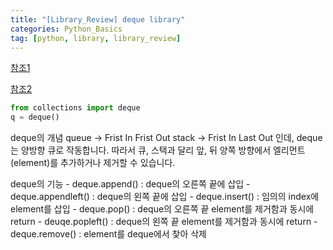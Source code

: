 ```yaml
---
title: "[Library_Review] deque library" 
categories: Python_Basics
tag: [python, library, library_review]
---
```


[참조1](https://chaewonkong.github.io/posts/python-deque.html)

[참조2](https://velog.io/@dltmdrl1244/%ED%8C%8C%EC%9D%B4%EC%8D%AC-%EB%9D%BC%EC%9D%B4%EB%B8%8C%EB%9F%AC%EB%A6%AC-deque)

```python 
from collections import deque 
q = deque()
```

deque의 개념 
    queue -> Frist In Frist Out 
    stack -> Frist In Last Out 
    인데, 
    deque는 양방향 큐로 작동합니다. 
    따라서 큐, 스택과 달리 앞, 뒤 양쪽 방향에서 엘리먼트(element)를 추가하거나 제거할 수 있습니다. 

deque의 기능 
    - deque.append() : deque의 오른쪽 끝에 삽입
    - deque.appendleft() : deque의 왼쪽 끝에 삽입 
    - deque.insert() : 임의의 index에 element를 삽입
    - deque.pop() : deque의 오른쪽 끝 element를 제거함과 동시에 return
    - deuqe.popleft() : deque의 왼쪽 끝 element를 제거함과 동시에 return 
    - deque.remove() : element를 deque에서 찾아 삭제 
